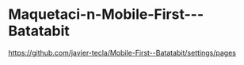 # Maquetaci-n-Mobile-First---Batatabit

https://github.com/javier-tecla/Mobile-First--Batatabit/settings/pages
